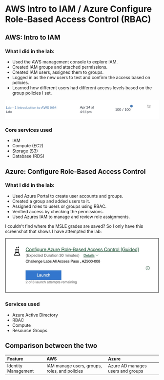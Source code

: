 # AWS Intro to IAM / Azure Configure Role-Based Access Control (RBAC)

## AWS: Intro to IAM

### What I did in the lab:
- Used the AWS management console to explore IAM.
- Created IAM groups and attached permissions. 
- Created IAM users, assigned them to groups.
- Logged in as the new users to test and confirm the access based on policies.
- Learned how different users had different access levels based on the group policies I set.

![Lab Results](https://github.com/roopeti/cloudcomputing/blob/main/Image%203.5.2025%20at%2013.34.jpeg?raw=true)

### Core services used
- IAM
- Compute (EC2)
- Storage (S3)
- Database (RDS)


## Azure: Configure Role-Based Access Control

### What I did in the lab: 
- Used Azure Portal to create user accounts and groups.
- Created a group and added users to it. 
- Assigned roles to users or groups using RBAC.
- Verified access by checking the permissions.
- Used Azures IAM to manage and review role assignments.

I couldn't find where the MSLE grades are saved? So I only have this screenshot that shows I have attempted the lab: 

![Azure Lab attempted](https://github.com/roopeti/cloudcomputing/blob/bc9b08d1f627b4eda377dac991ead4e203106e95/Image%203.5.2025%20at%2013.47.jpeg)

### Services used
- Azure Active Directory
- RBAC
- Compute
- Resource Groups



## Comparison between the two

|Feature|AWS|Azure|
|:------|:--|:----|
|Identity Management|IAM manage users, groups, roles, and policies|Azure AD manages users and groups|
